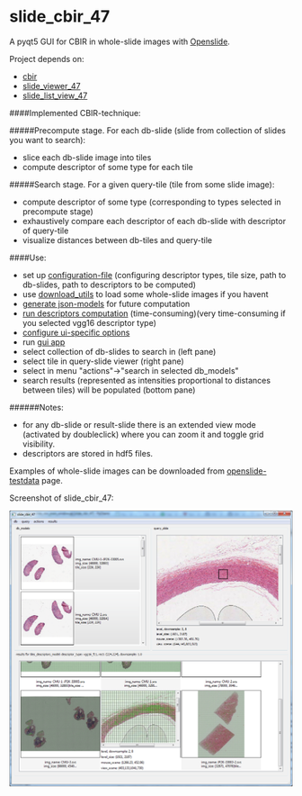 # slide_cbir_47
A pyqt5 GUI for CBIR in whole-slide images with [Openslide](http://openslide.org).

Project depends on:
- [cbir](https://github.com/DIMAthe47/cbir)
- [slide_viewer_47](https://github.com/DIMAthe47/slide_viewer_47)
- [slide_list_view_47](https://github.com/DIMAthe47/slide_list_view_47)

####Implemented CBIR-technique:

#####Precompute stage. For each db-slide (slide from collection of slides you want to search):
- slice each db-slide image into tiles
- compute descriptor of some type for each tile 

#####Search stage. For a given query-tile (tile from some slide image):
- compute descriptor of some type (corresponding to types selected in precompute stage)
- exhaustively compare each descriptor of each db-slide with descriptor of query-tile
- visualize distances between db-tiles and query-tile


####Use:
- set up [configuration-file](/slide_cbir_47/precompute/compute_config.py) (configuring descriptor types, tile size, path to db-slides, path to descriptors to be computed)
- use [download_utils](/slide_cbir_47/download_utils) to load some whole-slide images if you havent
- [generate json-models](/slide_cbir_47/precompute/generate_models.py) for future computation 
- [run descriptors computation](/slide_cbir_47/precompute/compute_models_parallel.py) (time-consuming)(very time-consuming if you selected vgg16 descriptor type)
- [configure ui-specific options](/slide_cbir_47/slide_cbir_47_config.py)
- run [gui app](/slide_cbir_47/slide_cbir_47_app.py)
- select collection of db-slides to search in (left pane)
- select tile in query-slide viewer (right pane)
- select in menu "actions"->"search in selected db_models"
- search results (represented as intensities proportional to distances between tiles) will be populated (bottom pane)

######Notes:
- for any db-slide or result-slide there is an extended view mode (activated by doubleclick)
where you can zoom it and toggle grid visibility.
- descriptors are stored in hdf5 files.

Examples of whole-slide images can be downloaded from [openslide-testdata](http://openslide.cs.cmu.edu/download/openslide-testdata/) page.

Screenshot of slide_cbir_47:

![screenshot](/slide_cbir_47_app_screen_2.png)
